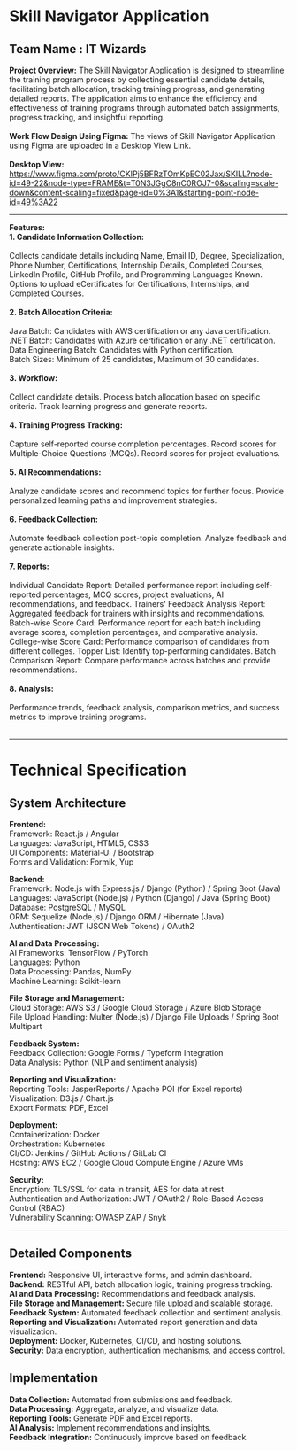 # Skill Navigator Application
## Team Name : IT Wizards 
**Project Overview:**
The Skill Navigator Application is designed to streamline the training program process by collecting essential candidate details, facilitating batch allocation, tracking training progress, and generating detailed reports. The application aims to enhance the efficiency and effectiveness of training programs through automated batch assignments, progress tracking, and insightful reporting.<br>
<br>
**Work Flow Design Using Figma:**
The views of Skill Navigator Application using Figma are uploaded in a Desktop View Link.
<br>
<br>
**Desktop View:**<br>
https://www.figma.com/proto/CKIPj5BFRzTOmKpEC02Jax/SKILL?node-id=49-22&node-type=FRAME&t=T0N3JGgC8nC0ROJ7-0&scaling=scale-down&content-scaling=fixed&page-id=0%3A1&starting-point-node-id=49%3A22

---


**Features:**<br>
**1. Candidate Information Collection:**<br>
<br>
Collects candidate details including Name, Email ID, Degree, Specialization, Phone Number, Certifications, Internship Details, Completed Courses, LinkedIn Profile, GitHub Profile, and Programming Languages Known.
Options to upload eCertificates for Certifications, Internships, and Completed Courses.<br>
<br>
**2. Batch Allocation Criteria:**<br><br>
Java Batch: Candidates with AWS certification or any Java certification.<br>
.NET Batch: Candidates with Azure certification or any .NET certification.<br>
Data Engineering Batch: Candidates with Python certification.<br>
Batch Sizes: Minimum of 25 candidates, Maximum of 30 candidates.<br>
<br>
**3. Workflow:**<br><br>
Collect candidate details.
Process batch allocation based on specific criteria.
Track learning progress and generate reports.<br>
<br>
**4. Training Progress Tracking:**<br><br>
Capture self-reported course completion percentages.
Record scores for Multiple-Choice Questions (MCQs).
Record scores for project evaluations.<br>
<br>
**5. AI Recommendations:**<br><br>
Analyze candidate scores and recommend topics for further focus.
Provide personalized learning paths and improvement strategies.<br>
<br>
**6. Feedback Collection:**<br><br>
Automate feedback collection post-topic completion.
Analyze feedback and generate actionable insights.<br>
<br>
**7. Reports:**<br><br>
Individual Candidate Report: Detailed performance report including self-reported percentages, MCQ scores, project evaluations, AI recommendations, and feedback.
Trainers' Feedback Analysis Report: Aggregated feedback for trainers with insights and recommendations.
Batch-wise Score Card: Performance report for each batch including average scores, completion percentages, and comparative analysis.
College-wise Score Card: Performance comparison of candidates from different colleges.
Topper List: Identify top-performing candidates.
Batch Comparison Report: Compare performance across batches and provide recommendations.<br>
<br>
**8. Analysis:**<br><br>
Performance trends, feedback analysis, comparison metrics, and success metrics to improve training programs.<br>
<br>

---

# Technical Specification
## System Architecture

**Frontend:**<br>
Framework: React.js / Angular<br>
Languages: JavaScript, HTML5, CSS3<br>
UI Components: Material-UI / Bootstrap<br>
Forms and Validation: Formik, Yup<br>

**Backend:**<br>
Framework: Node.js with Express.js / Django (Python) / Spring Boot (Java)<br>
Languages: JavaScript (Node.js) / Python (Django) / Java (Spring Boot)<br>
Database: PostgreSQL / MySQL<br>
ORM: Sequelize (Node.js) / Django ORM / Hibernate (Java)<br>
Authentication: JWT (JSON Web Tokens) / OAuth2<br>

**AI and Data Processing:**<br>
AI Frameworks: TensorFlow / PyTorch<br>
Languages: Python<br>
Data Processing: Pandas, NumPy<br>
Machine Learning: Scikit-learn<br>

**File Storage and Management:**<br>
Cloud Storage: AWS S3 / Google Cloud Storage / Azure Blob Storage<br>
File Upload Handling: Multer (Node.js) / Django File Uploads / Spring Boot Multipart<br>

**Feedback System:**<br>
Feedback Collection: Google Forms / Typeform Integration<br>
Data Analysis: Python (NLP and sentiment analysis)<br>

**Reporting and Visualization:**<br>
Reporting Tools: JasperReports / Apache POI (for Excel reports)<br>
Visualization: D3.js / Chart.js<br>
Export Formats: PDF, Excel<br>

**Deployment:**<br>
Containerization: Docker<br>
Orchestration: Kubernetes<br>
CI/CD: Jenkins / GitHub Actions / GitLab CI<br>
Hosting: AWS EC2 / Google Cloud Compute Engine / Azure VMs<br>

**Security:**<br>
Encryption: TLS/SSL for data in transit, AES for data at rest<br>
Authentication and Authorization: JWT / OAuth2 / Role-Based Access Control (RBAC)<br>
Vulnerability Scanning: OWASP ZAP / Snyk<br>

 ---
 
## Detailed Components ##

**Frontend:** Responsive UI, interactive forms, and admin dashboard.<br>
**Backend:** RESTful API, batch allocation logic, training progress tracking.<br>
**AI and Data Processing:** Recommendations and feedback analysis.<br>
**File Storage and Management:** Secure file upload and scalable storage.<br>
**Feedback System:** Automated feedback collection and sentiment analysis.<br>
**Reporting and Visualization:** Automated report generation and data visualization.<br>
**Deployment:** Docker, Kubernetes, CI/CD, and hosting solutions.<br>
**Security:** Data encryption, authentication mechanisms, and access control.<br>

## Implementation ##
**Data Collection:** Automated from submissions and feedback.<br>
**Data Processing:** Aggregate, analyze, and visualize data.<br>
**Reporting Tools:** Generate PDF and Excel reports.<br>
**AI Analysis:** Implement recommendations and insights.<br>
**Feedback Integration:** Continuously improve based on feedback.<br>
